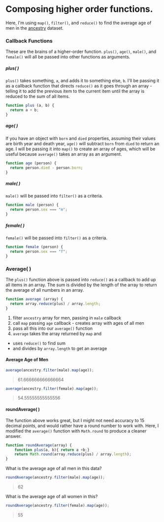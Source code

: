 # Composing higher order functions.
Here, I'm using `map()`, `filter()`, and `reduce()` to find the average age of men in the [ancestry](http://eloquentjavascript.net/code/ancestry.js) dataset.

### Callback Functions
These are the brains of a higher-order function. `plus()`, `age()`, `male()`, and `female()` will all be passed into other functions as arguments. 

##### plus( )
`plus()` takes something, `a`, and adds it to something else, `b`. I'll be passing it as a callback function that directs `reduce()` as it goes through an array - telling it to add the previous item to the current item until the array is reduced to the sum of all items.

```js
function plus (a, b) { 
  return a + b;
}
```

##### age( )
If you have an object with `born` and `died` properties, assuming their values are birth year and death year, `age()` will subtract `born` from `died` to return an age. I will be passing it into `map()` to create an array of ages, which will be useful because `average()` takes an array as an argument. 

```js
function age (person) {
  return person.died - person.born;
}
```
##### male( )
`male()` will be passed into `filter()` as a criteria. 

```js
function male (person) {
  return person.sex === "m";
}
```

##### female( )
`female()` will be passed into `filter()` as a criteria. 

```js
function female (person) {
  return person.sex === "f";
}
```

### Average( )
The `plus()` function above is passed into `reduce()` as a callback to add up all items in an array. The sum is divided by the length of the array to return the average of all numbers in an array. 

```js
function average (array) {
  return array.reduce(plus) / array.length;
}
```

1. filter `ancestry` array for men, passing in `male` callback 
1. call `map` passing `age` callback - creates array with ages of all men
1. pass all this into our `average()` function
1. `average` takes the array returned by `map` and 
  * uses `reduce()` to find sum
  * and divides by `array.length` to get an average 


#### Average Age of Men

```js
average(ancestry.filter(male).map(age));
```
> 61.666666666666664  


```js
average(ancestry.filter(female).map(age));
```
> 54.55555555555556  

#### roundAverage( )
The function above works great, but I might not need accuracy to 15 decimal points, and would rather have a round number to work with. Here, I modified the `average()` function with `Math.round` to produce a cleaner answer. 

```js
function roundAverage(array) {
    function plus(a, b){ return a +b;}
    return Math.round(array.reduce(plus) / array.length);
}
```
What is the average age of all men in this data?

```js
roundAverage(ancestry.filter(male).map(age));
```
> 62  

What is the average age of all women in this?

```js
roundAverage(ancestry.filter(female).map(age));
```
> 55  

